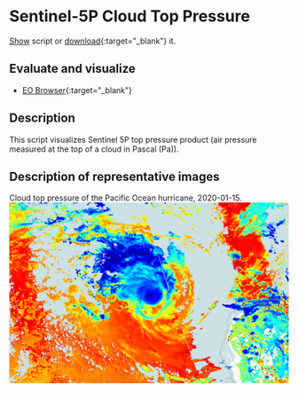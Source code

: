 # Sentinel-5P Cloud Top Pressure
<a href="#" id='togglescript'>Show</a> script or [download](script.js){:target="_blank"} it.
<div id='script_view' style="display:none">
{% highlight javascript %}
      {% include_relative script.js %}
{% endhighlight %}
</div>

## Evaluate and visualize
 - [EO Browser](https://sentinelshare.page.link/1t39){:target="_blank"}   

## Description
This script visualizes Sentinel 5P top pressure product (air pressure measured at the top of a cloud in Pascal (Pa)).

## Description of representative images

Cloud top pressure of the Pacific Ocean hurricane, 2020-01-15.
![NO2 tropospheric column](fig/fig1.png)


